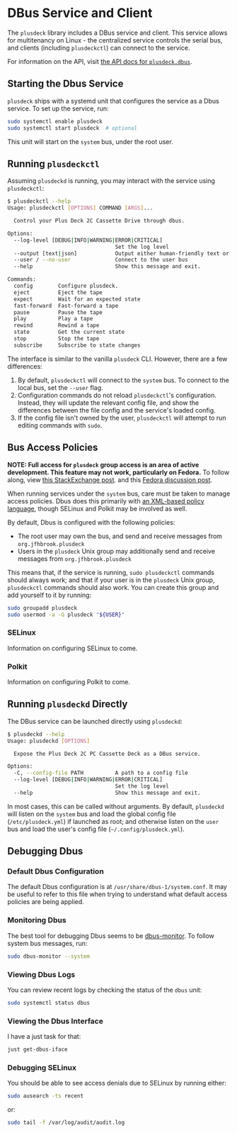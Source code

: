 # DBus Service and Client

The `plusdeck` library includes a DBus service and client. This service allows for multitenancy on Linux - the centralized service controls the serial bus, and clients (including `plusdeckctl`) can connect to the service.

For information on the API, visit [the API docs for `plusdeck.dbus`](./api/plusdeck.dbus.md).

## Starting the Dbus Service

`plusdeck` ships with a systemd unit that configures the service as a Dbus service. To set up the service, run:

```sh
sudo systemctl enable plusdeck
sudo systemctl start plusdeck  # optional
```

This unit will start on the `system` bus, under the root user.

## Running `plusdeckctl`

Assuming `plusdeckd` is running, you may interact with the service using `plusdeckctl`:

```sh
$ plusdeckctl --help
Usage: plusdeckctl [OPTIONS] COMMAND [ARGS]...

  Control your Plus Deck 2C Cassette Drive through dbus.

Options:
  --log-level [DEBUG|INFO|WARNING|ERROR|CRITICAL]
                                  Set the log level
  --output [text|json]            Output either human-friendly text or JSON
  --user / --no-user              Connect to the user bus
  --help                          Show this message and exit.

Commands:
  config        Configure plusdeck.
  eject         Eject the tape
  expect        Wait for an expected state
  fast-forward  Fast-forward a tape
  pause         Pause the tape
  play          Play a tape
  rewind        Rewind a tape
  state         Get the current state
  stop          Stop the tape
  subscribe     Subscribe to state changes
```

The interface is similar to the vanilla `plusdeck` CLI. However, there are a few differences:

1. By default, `plusdeckctl` will connect to the `system` bus. To connect to the local bus, set the `--user` flag.
2. Configuration commands do not reload `plusdeckctl`'s configuration. Instead, they will update the relevant config file, and show the differences between the file config and the service's loaded config.
3. If the config file isn't owned by the user, `plusdeckctl` will attempt to run editing commands with `sudo`.

## Bus Access Policies

**NOTE: Full access for `plusdeck` group access is an area of active development. This feature may not work, particularly on Fedora.** To follow along, view [this StackExchange post](https://unix.stackexchange.com/questions/790750/dbus-policy-that-allows-group-to-access-system-service). and this [Fedora discussion post](https://discussion.fedoraproject.org/t/dbus-policy-that-allows-group-to-access-system-service/144265).

When running services under the `system` bus, care must be taken to manage access policies. Dbus does this primarily with [an XML-based policy language](https://dbus.freedesktop.org/doc/dbus-daemon.1.html), though SELinux and Polkit may be involved as well.

By default, Dbus is configured with the following policies:

* The root user may own the bus, and send and receive messages from `org.jfhbrook.plusdeck`
* Users in the `plusdeck` Unix group may additionally send and receive messages from `org.jfhbrook.plusdeck`

This means that, if the service is running, `sudo plusdeckctl` commands should always work; and that if your user is in the `plusdeck` Unix group, `plusdeckctl` commands should also work. You can create this group and add yourself to it by running:

```bash
sudo groupadd plusdeck
sudo usermod -a -G plusdeck "${USER}"
```

### SELinux

Information on configuring SELinux to come.

### Polkit

Information on configuring Polkit to come.


## Running `plusdeckd` Directly

The DBus service can be launched directly using `plusdeckd`:

```sh
$ plusdeckd --help
Usage: plusdeckd [OPTIONS]

  Expose the Plus Deck 2C PC Cassette Deck as a DBus service.

Options:
  -C, --config-file PATH          A path to a config file
  --log-level [DEBUG|INFO|WARNING|ERROR|CRITICAL]
                                  Set the log level
  --help                          Show this message and exit.
```

In most cases, this can be called without arguments. By default, `plusdeckd` will listen on the `system` bus and load the global config file (`/etc/plusdeck.yml`) if launched as root; and otherwise listen on the `user` bus and load the user's config file (`~/.config/plusdeck.yml`).

## Debugging Dbus

### Default Dbus Configuration

The default Dbus configuration is at `/usr/share/dbus-1/system.conf`. It may be useful to refer to this file when trying to understand what default access policies are being applied.

### Monitoring Dbus

The best tool for debugging Dbus seems to be [dbus-monitor](https://dbus.freedesktop.org/doc/dbus-monitor.1.html). To follow system bus messages, run:

```sh
sudo dbus-monitor --system
```

### Viewing Dbus Logs

You can review recent logs by checking the status of the `dbus` unit:

```sh
sudo systemctl status dbus
```

### Viewing the Dbus Interface

I have a just task for that:

```sh
just get-dbus-iface
```

### Debugging SELinux

You should be able to see access denials due to SELinux by running either:

```sh
sudo ausearch -ts recent
```

or:

```sh
sudo tail -f /var/log/audit/audit.log
```
